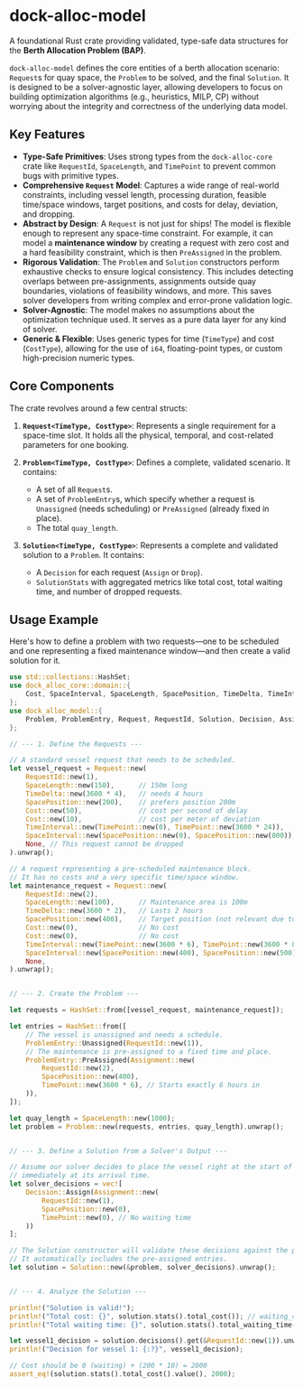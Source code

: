 # dock-alloc-model

A foundational Rust crate providing validated, type-safe data structures for the **Berth Allocation Problem (BAP)**.

`dock-alloc-model` defines the core entities of a berth allocation scenario: `Request`s for quay space, the `Problem` to be solved, and the final `Solution`. It is designed to be a solver-agnostic layer, allowing developers to focus on building optimization algorithms (e.g., heuristics, MILP, CP) without worrying about the integrity and correctness of the underlying data model.

## Key Features

-   **Type-Safe Primitives**: Uses strong types from the `dock-alloc-core` crate like `RequestId`, `SpaceLength`, and `TimePoint` to prevent common bugs with primitive types.
-   **Comprehensive `Request` Model**: Captures a wide range of real-world constraints, including vessel length, processing duration, feasible time/space windows, target positions, and costs for delay, deviation, and dropping.
-   **Abstract by Design**: A `Request` is not just for ships! The model is flexible enough to represent any space-time constraint. For example, it can model a **maintenance window** by creating a request with zero cost and a hard feasibility constraint, which is then `PreAssigned` in the problem.
-   **Rigorous Validation**: The `Problem` and `Solution` constructors perform exhaustive checks to ensure logical consistency. This includes detecting overlaps between pre-assignments, assignments outside quay boundaries, violations of feasibility windows, and more. This saves solver developers from writing complex and error-prone validation logic.
-   **Solver-Agnostic**: The model makes no assumptions about the optimization technique used. It serves as a pure data layer for any kind of solver.
-   **Generic & Flexible**: Uses generic types for time (`TimeType`) and cost (`CostType`), allowing for the use of `i64`, floating-point types, or custom high-precision numeric types.

## Core Components

The crate revolves around a few central structs:

1.  **`Request<TimeType, CostType>`**: Represents a single requirement for a space-time slot. It holds all the physical, temporal, and cost-related parameters for one booking.

2.  **`Problem<TimeType, CostType>`**: Defines a complete, validated scenario. It contains:
    -   A set of all `Request`s.
    -   A set of `ProblemEntry`s, which specify whether a request is `Unassigned` (needs scheduling) or `PreAssigned` (already fixed in place).
    -   The total `quay_length`.

3.  **`Solution<TimeType, CostType>`**: Represents a complete and validated solution to a `Problem`. It contains:
    -   A `Decision` for each request (`Assign` or `Drop`).
    -   `SolutionStats` with aggregated metrics like total cost, total waiting time, and number of dropped requests.

## Usage Example

Here's how to define a problem with two requests—one to be scheduled and one representing a fixed maintenance window—and then create a valid solution for it.

```rust
use std::collections::HashSet;
use dock_alloc_core::domain::{
    Cost, SpaceInterval, SpaceLength, SpacePosition, TimeDelta, TimeInterval, TimePoint,
};
use dock_alloc_model::{
    Problem, ProblemEntry, Request, RequestId, Solution, Decision, Assignment
};

// --- 1. Define the Requests ---

// A standard vessel request that needs to be scheduled.
let vessel_request = Request::new(
    RequestId::new(1),
    SpaceLength::new(150),      // 150m long
    TimeDelta::new(3600 * 4),   // needs 4 hours
    SpacePosition::new(200),    // prefers position 200m
    Cost::new(50),              // cost per second of delay
    Cost::new(10),              // cost per meter of deviation
    TimeInterval::new(TimePoint::new(0), TimePoint::new(3600 * 24)),
    SpaceInterval::new(SpacePosition::new(0), SpacePosition::new(800)),
    None, // This request cannot be dropped
).unwrap();

// A request representing a pre-scheduled maintenance block.
// It has no costs and a very specific time/space window.
let maintenance_request = Request::new(
    RequestId::new(2),
    SpaceLength::new(100),      // Maintenance area is 100m
    TimeDelta::new(3600 * 2),   // Lasts 2 hours
    SpacePosition::new(400),    // Target position (not relevant due to pre-assignment)
    Cost::new(0),               // No cost
    Cost::new(0),               // No cost
    TimeInterval::new(TimePoint::new(3600 * 6), TimePoint::new(3600 * 8)),
    SpaceInterval::new(SpacePosition::new(400), SpacePosition::new(500)),
    None,
).unwrap();


// --- 2. Create the Problem ---

let requests = HashSet::from([vessel_request, maintenance_request]);

let entries = HashSet::from([
    // The vessel is unassigned and needs a schedule.
    ProblemEntry::Unassigned(RequestId::new(1)),
    // The maintenance is pre-assigned to a fixed time and place.
    ProblemEntry::PreAssigned(Assignment::new(
        RequestId::new(2),
        SpacePosition::new(400),
        TimePoint::new(3600 * 6), // Starts exactly 6 hours in
    )),
]);

let quay_length = SpaceLength::new(1000);
let problem = Problem::new(requests, entries, quay_length).unwrap();


// --- 3. Define a Solution from a Solver's Output ---

// Assume our solver decides to place the vessel right at the start of the quay
// immediately at its arrival time.
let solver_decisions = vec![
    Decision::Assign(Assignment::new(
        RequestId::new(1),
        SpacePosition::new(0),
        TimePoint::new(0), // No waiting time
    ))
];

// The Solution constructor will validate these decisions against the problem.
// It automatically includes the pre-assigned entries.
let solution = Solution::new(&problem, solver_decisions).unwrap();


// --- 4. Analyze the Solution ---

println!("Solution is valid!");
println!("Total cost: {}", solution.stats().total_cost()); // waiting_cost(0) + deviation_cost(200)
println!("Total waiting time: {}", solution.stats().total_waiting_time());

let vessel1_decision = solution.decisions().get(&RequestId::new(1)).unwrap();
println!("Decision for vessel 1: {:?}", vessel1_decision);

// Cost should be 0 (waiting) + (200 * 10) = 2000
assert_eq!(solution.stats().total_cost().value(), 2000);
```
